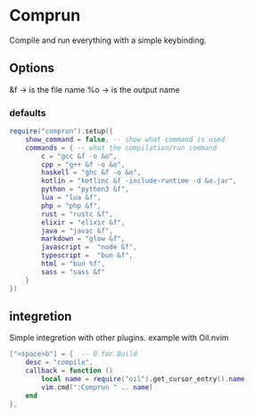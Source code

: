 # Comprun
Compile and run everything with a simple keybinding.

## Options
&f -> is the file name
%o -> is the output name

### defaults

```lua
require("comprun").setup({
    show_command = false, -- show what command is used
    commands = { -- what the compilation/run command
        c = "gcc &f -o &o",
        cpp = "g++ &f -o &o",
        haskell = "ghc &f -o &o",
        kotlin = "kotlinc &f -include-runtime -d &o.jar",
        python = "python3 &f",
        lua = "lua &f",
        php = "php &f",
        rust = "rustc &f",
        elixir = "elixir &f",
        java = "javac &f",
        markdown = "glow &f",
        javascript =  "node &f",
        typescript =  "bun &f",
        html = "bun %f",
        sass = "sass &f"
    }
})
```

## integretion
Simple integretion with other plugins.
example with Oil.nvim

```lua
["<space>b"] = {  -- B for Build
    desc = "compile",
    callback = function ()
        local name = require("oil").get_cursor_entry().name
        vim.cmd(":Comprun " .. name)
    end
},
```
